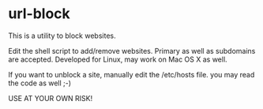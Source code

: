 # url-block
This is a utility to block websites. 

Edit the shell script to add/remove websites. Primary as well as subdomains are accepted. 
Developed for Linux, may work on Mac OS X as well. 

If you want to unblock a site, manually edit the /etc/hosts file. you may read the code as well ;-) 

USE AT YOUR OWN RISK!


